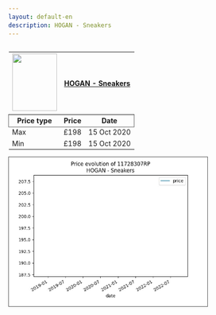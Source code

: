 ```yaml
---
layout: default-en
description: HOGAN - Sneakers
---
```


<div class="row">
  <div class="column">
  	<table>
		<thead>
			<th>
				<img src='https://www.yoox.com/images/items/11/11728307RP_14_f.jpg?width=90&height=115&impolicy=crop&gravity=Center' width='90' height='115'/> 
			</th>
			<th colspan="2">
				<a href="https://www.yoox.com/uk/11728307RP/item">HOGAN - Sneakers</a>
			</th>
		</thead>
		<thead style="border: 1px solid #696969;">
			<th>Price type</th>
			<th>Price</th>
			<th>Date</th>
		</thead>
		<tbody>
			<tr>
				<td>Max</td>
				<td>£198</td>
				<td>15 Oct 2020</td>	
			</tr>
			<tr>
				<td>Min</td>
				<td>£198</td>
				<td>15 Oct 2020</td>	
			</tr>
		</tbody>
	</table>
  </div>
  <div class="column">
  	<img style="border: 1px solid #555; margin: 0;" src="../graphs/11728307RP.jpg" width="400" />
  </div>
</div>